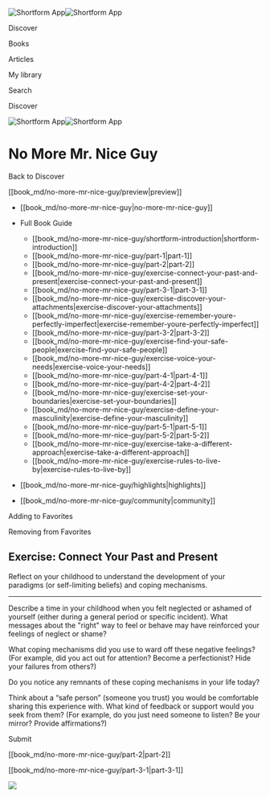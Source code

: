 ![Shortform App](/img/logo.36a2399e.svg)![Shortform App](/img/logo-dark.70c1b072.svg)

Discover

Books

Articles

My library

Search

Discover

![Shortform App](/img/logo.36a2399e.svg)![Shortform App](/img/logo-dark.70c1b072.svg)

# No More Mr. Nice Guy

Back to Discover

[[book_md/no-more-mr-nice-guy/preview|preview]]

  * [[book_md/no-more-mr-nice-guy|no-more-mr-nice-guy]]
  * Full Book Guide

    * [[book_md/no-more-mr-nice-guy/shortform-introduction|shortform-introduction]]
    * [[book_md/no-more-mr-nice-guy/part-1|part-1]]
    * [[book_md/no-more-mr-nice-guy/part-2|part-2]]
    * [[book_md/no-more-mr-nice-guy/exercise-connect-your-past-and-present|exercise-connect-your-past-and-present]]
    * [[book_md/no-more-mr-nice-guy/part-3-1|part-3-1]]
    * [[book_md/no-more-mr-nice-guy/exercise-discover-your-attachments|exercise-discover-your-attachments]]
    * [[book_md/no-more-mr-nice-guy/exercise-remember-youre-perfectly-imperfect|exercise-remember-youre-perfectly-imperfect]]
    * [[book_md/no-more-mr-nice-guy/part-3-2|part-3-2]]
    * [[book_md/no-more-mr-nice-guy/exercise-find-your-safe-people|exercise-find-your-safe-people]]
    * [[book_md/no-more-mr-nice-guy/exercise-voice-your-needs|exercise-voice-your-needs]]
    * [[book_md/no-more-mr-nice-guy/part-4-1|part-4-1]]
    * [[book_md/no-more-mr-nice-guy/part-4-2|part-4-2]]
    * [[book_md/no-more-mr-nice-guy/exercise-set-your-boundaries|exercise-set-your-boundaries]]
    * [[book_md/no-more-mr-nice-guy/exercise-define-your-masculinity|exercise-define-your-masculinity]]
    * [[book_md/no-more-mr-nice-guy/part-5-1|part-5-1]]
    * [[book_md/no-more-mr-nice-guy/part-5-2|part-5-2]]
    * [[book_md/no-more-mr-nice-guy/exercise-take-a-different-approach|exercise-take-a-different-approach]]
    * [[book_md/no-more-mr-nice-guy/exercise-rules-to-live-by|exercise-rules-to-live-by]]
  * [[book_md/no-more-mr-nice-guy/highlights|highlights]]
  * [[book_md/no-more-mr-nice-guy/community|community]]



Adding to Favorites 

Removing from Favorites 

## Exercise: Connect Your Past and Present

Reflect on your childhood to understand the development of your paradigms (or self-limiting beliefs) and coping mechanisms.

* * *

Describe a time in your childhood when you felt neglected or ashamed of yourself (either during a general period or specific incident). What messages about the "right" way to feel or behave may have reinforced your feelings of neglect or shame?

What coping mechanisms did you use to ward off these negative feelings? (For example, did you act out for attention? Become a perfectionist? Hide your failures from others?)

Do you notice any remnants of these coping mechanisms in your life today?

Think about a “safe person” (someone you trust) you would be comfortable sharing this experience with. What kind of feedback or support would you seek from them? (For example, do you just need someone to listen? Be your mirror? Provide affirmations?)

Submit 

[[book_md/no-more-mr-nice-guy/part-2|part-2]]

[[book_md/no-more-mr-nice-guy/part-3-1|part-3-1]]

![](https://bat.bing.com/action/0?ti=56018282&Ver=2&mid=7555a354-eb03-48b4-a11b-b333c953f054&sid=f30c5e70639211ee87d33f0876d93783&vid=f30c9700639211eeb3a75d830392c94f&vids=0&msclkid=N&pi=0&lg=en-US&sw=800&sh=600&sc=24&nwd=1&tl=Shortform%20%7C%20Book&p=https%3A%2F%2Fwww.shortform.com%2Fapp%2Fbook%2Fno-more-mr-nice-guy%2Fexercise-connect-your-past-and-present&r=&lt=438&evt=pageLoad&sv=1&rn=57428)
